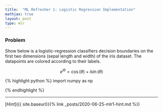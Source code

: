 ```yaml
---
title:  "ML Refresher 1: Logistic Regression Implementation"
mathjax: true
layout: post
type: mlr
---
```

### Problem

Show below is a logistic-regression classifiers decision boundaries on the first two dimensions 
(sepal length and width) of the iris dataset. 
The datapoints are colored according to their labels.

$$ e^{i\theta}=\cos(\theta)+i\sin(\theta) $$

{% highlight python %}
import numpy as np

{% endhighlight %}

---
[*Hint*]({{ site.baseurl}}{% link _posts/2020-06-25-mlr1-hint.md %})


